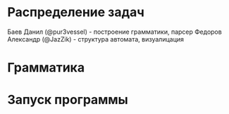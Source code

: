 # Распределение задач
Баев Данил (@pur3vessel) - построение грамматики, парсер
Федоров Александр (@JazZik) - структура автомата, визуалицация
# Грамматика
# Запуск программы